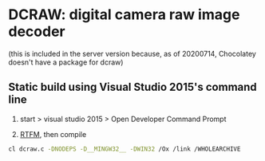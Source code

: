 # DCRAW: digital camera raw image decoder

(this is included in the server version because, as of 20200714, Chocolatey
doesn't have a package for dcraw)

## Static build using Visual Studio 2015's command line

1. start > visual studio 2015 > Open Developer Command Prompt

2. [RTFM](https://msdn.microsoft.com/en-us/library/wk21sfcf.aspx), then compile

```sh
cl dcraw.c -DNODEPS -D__MINGW32__ -DWIN32 /Ox /link /WHOLEARCHIVE
```